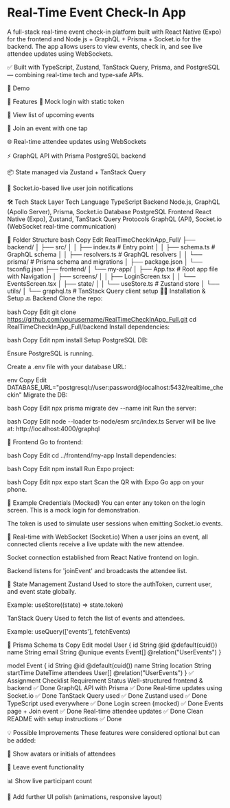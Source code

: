 # Real-Time Event Check-In App

A full-stack real-time event check-in platform built with React Native (Expo) for the frontend and Node.js + GraphQL + Prisma + Socket.io for the backend. The app allows users to view events, check in, and see live attendee updates using WebSockets.

✅ Built with TypeScript, Zustand, TanStack Query, Prisma, and PostgreSQL — combining real-time tech and type-safe APIs.

📸 Demo


🚀 Features
🔐 Mock login with static token

📅 View list of upcoming events

👥 Join an event with one tap

🌐 Real-time attendee updates using WebSockets

⚡️ GraphQL API with Prisma PostgreSQL backend

📦 State managed via Zustand + TanStack Query

💬 Socket.io-based live user join notifications

🛠️ Tech Stack
Layer	Tech
Language	TypeScript
Backend	Node.js, GraphQL (Apollo Server), Prisma, Socket.io
Database	PostgreSQL
Frontend	React Native (Expo), Zustand, TanStack Query
Protocols	GraphQL (API), Socket.io (WebSocket real-time communication)

🧱 Folder Structure
bash
Copy
Edit
RealTimeCheckInApp_Full/
├── backend/
│   ├── src/
│   │   ├── index.ts           # Entry point
│   │   ├── schema.ts          # GraphQL schema
│   │   ├── resolvers.ts       # GraphQL resolvers
│   │   └── prisma/            # Prisma schema and migrations
│   ├── package.json
│   └── tsconfig.json
├── frontend/
│   └── my-app/
│       ├── App.tsx            # Root app file with Navigation
│       ├── screens/
│       │   ├── LoginScreen.tsx
│       │   └── EventsScreen.tsx
│       ├── state/
│       │   └── useStore.ts    # Zustand store
│       └── utils/
│           └── graphql.ts     # TanStack Query client setup
🧑‍💻 Installation & Setup
🔙 Backend
Clone the repo:

bash
Copy
Edit
git clone https://github.com/yourusername/RealTimeCheckInApp_Full.git
cd RealTimeCheckInApp_Full/backend
Install dependencies:

bash
Copy
Edit
npm install
Setup PostgreSQL DB:

Ensure PostgreSQL is running.

Create a .env file with your database URL:

env
Copy
Edit
DATABASE_URL="postgresql://user:password@localhost:5432/realtime_checkin"
Migrate the DB:

bash
Copy
Edit
npx prisma migrate dev --name init
Run the server:

bash
Copy
Edit
node --loader ts-node/esm src/index.ts
Server will be live at: http://localhost:4000/graphql

📱 Frontend
Go to frontend:

bash
Copy
Edit
cd ../frontend/my-app
Install dependencies:

bash
Copy
Edit
npm install
Run Expo project:

bash
Copy
Edit
npx expo start
Scan the QR with Expo Go app on your phone.

🔑 Example Credentials (Mocked)
You can enter any token on the login screen. This is a mock login for demonstration.

The token is used to simulate user sessions when emitting Socket.io events.

🔁 Real-time with WebSocket (Socket.io)
When a user joins an event, all connected clients receive a live update with the new attendee.

Socket connection established from React Native frontend on login.

Backend listens for 'joinEvent' and broadcasts the attendee list.

🧠 State Management
Zustand
Used to store the authToken, current user, and event state globally.

Example: useStore((state) => state.token)

TanStack Query
Used to fetch the list of events and attendees.

Example: useQuery(['events'], fetchEvents)

📜 Prisma Schema
ts
Copy
Edit
model User {
  id       String   @id @default(cuid())
  name     String
  email    String   @unique
  events   Event[]  @relation("UserEvents")
}

model Event {
  id        String   @id @default(cuid())
  name      String
  location  String
  startTime DateTime
  attendees User[]   @relation("UserEvents")
}
✅ Assignment Checklist
Requirement	Status
Well-structured frontend & backend	✅ Done
GraphQL API with Prisma	✅ Done
Real-time updates using Socket.io	✅ Done
TanStack Query used	✅ Done
Zustand used	✅ Done
TypeScript used everywhere	✅ Done
Login screen (mocked)	✅ Done
Events page + Join event	✅ Done
Real-time attendee updates	✅ Done
Clean README with setup instructions	✅ Done

💡 Possible Improvements
These features were considered optional but can be added:

👤 Show avatars or initials of attendees

🔁 Leave event functionality

📊 Show live participant count

🧼 Add further UI polish (animations, responsive layout)

